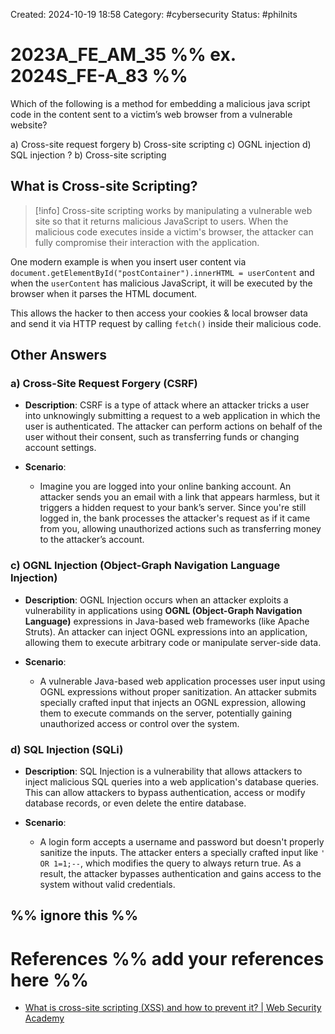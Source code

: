Created: 2024-10-19 18:58
Category: #cybersecurity 
Status: #philnits



# 2023A_FE_AM_35 %% ex. 2024S_FE-A_83 %%

Which of the following is a method for embedding a malicious java script code in the content sent to a victim’s web browser from a vulnerable website?

a) Cross-site request forgery
b) Cross-site scripting
c) OGNL injection
d) SQL injection
? 
b) Cross-site scripting

## What is Cross-site Scripting?

> [!info] Cross-site scripting works by manipulating a vulnerable web site so that it returns malicious JavaScript to users. When the malicious code executes inside a victim's browser, the attacker can fully compromise their interaction with the application.

One modern example is when you insert user content via `document.getElementById("postContainer").innerHTML = userContent` and when the `userContent` has malicious JavaScript, it will be executed by the browser when it parses the HTML document.

This allows the hacker to then access your cookies & local browser data and send it via HTTP request by calling `fetch()` inside their malicious code.

## Other Answers

### a) **Cross-Site Request Forgery (CSRF)**

- **Description**: CSRF is a type of attack where an attacker tricks a user into unknowingly submitting a request to a web application in which the user is authenticated. The attacker can perform actions on behalf of the user without their consent, such as transferring funds or changing account settings.
    
- **Scenario**:
    
    - Imagine you are logged into your online banking account. An attacker sends you an email with a link that appears harmless, but it triggers a hidden request to your bank’s server. Since you're still logged in, the bank processes the attacker's request as if it came from you, allowing unauthorized actions such as transferring money to the attacker’s account.

### c) **OGNL Injection (Object-Graph Navigation Language Injection)**

- **Description**: OGNL Injection occurs when an attacker exploits a vulnerability in applications using **OGNL (Object-Graph Navigation Language)** expressions in Java-based web frameworks (like Apache Struts). An attacker can inject OGNL expressions into an application, allowing them to execute arbitrary code or manipulate server-side data.
    
- **Scenario**:
    
    - A vulnerable Java-based web application processes user input using OGNL expressions without proper sanitization. An attacker submits specially crafted input that injects an OGNL expression, allowing them to execute commands on the server, potentially gaining unauthorized access or control over the system.

### d) **SQL Injection (SQLi)**

- **Description**: SQL Injection is a vulnerability that allows attackers to inject malicious SQL queries into a web application's database queries. This can allow attackers to bypass authentication, access or modify database records, or even delete the entire database.
    
- **Scenario**:
    
    - A login form accepts a username and password but doesn't properly sanitize the inputs. The attacker enters a specially crafted input like `' OR 1=1;--`, which modifies the query to always return true. As a result, the attacker bypasses authentication and gains access to the system without valid credentials.

%% ignore this %%
---









# References %% add your references here %%
- [What is cross-site scripting (XSS) and how to prevent it? | Web Security Academy](https://portswigger.net/web-security/cross-site-scripting)